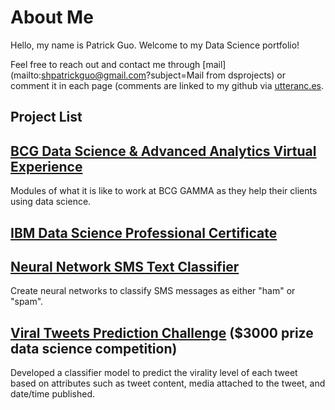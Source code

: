 # About Me

Hello, my name is Patrick Guo. Welcome to my Data Science portfolio!

Feel free to reach out and contact me through [mail](mailto:shpatrickguo@gmail.com?subject=Mail from dsprojects) or comment it in each page (comments are linked to my github via [utteranc.es](https://utteranc.es/).

## Project List

## [BCG Data Science & Advanced Analytics Virtual Experience](https://www.theforage.com/virtual-internships/Tcz8gTtprzAS4xSoK?ref=sdTWCZYMLpp9k5w7g)

Modules of what it is like to work at BCG GAMMA as they help their clients using data science.

## [IBM Data Science Professional Certificate](https://github.com/shpatrickguo/datascience-projects/tree/main/IBM%20Data%20Science%20Professional%20Certificate)

## [Neural Network SMS Text Classifier](https://github.com/shpatrickguo/datascience-projects/tree/main/Neural%20Network%20SMS%20Text%20Classifier)

Create neural networks to classify SMS messages as either "ham" or "spam".

## [Viral Tweets Prediction Challenge](https://github.com/shpatrickguo/bitgrit/tree/main/Viral%20Tweets%20Prediction%20Challenge) ($3000 prize data science competition)

Developed a classifier model to predict the virality level of each tweet based on attributes such as tweet content, media attached to the tweet, and date/time published.
